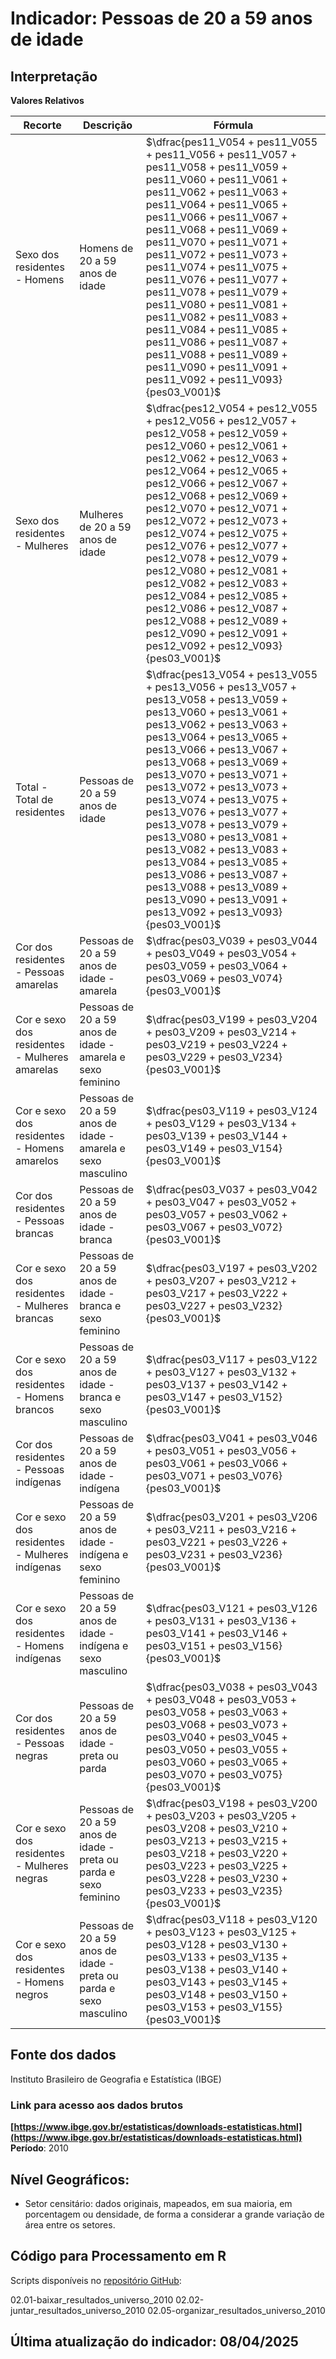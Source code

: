 # Indicador: Pessoas de 20 a 59 anos de idade

## Interpretação

**Valores Relativos**

|Recorte|Descrição  |Fórmula
|--|--|--|
|Sexo dos residentes - Homens|Homens de 20 a 59 anos de idade|$\dfrac{pes11_V054 + pes11_V055 + pes11_V056 + pes11_V057 + pes11_V058 + pes11_V059 + pes11_V060 + pes11_V061 + pes11_V062 + pes11_V063 + pes11_V064 + pes11_V065 + pes11_V066 + pes11_V067 + pes11_V068 + pes11_V069 + pes11_V070 + pes11_V071 + pes11_V072 + pes11_V073 + pes11_V074 + pes11_V075 + pes11_V076 + pes11_V077 + pes11_V078 + pes11_V079 + pes11_V080 + pes11_V081 + pes11_V082 + pes11_V083 + pes11_V084 + pes11_V085 + pes11_V086 + pes11_V087 + pes11_V088 + pes11_V089 + pes11_V090 + pes11_V091 + pes11_V092 + pes11_V093}{pes03_V001}$|
|Sexo dos residentes - Mulheres|Mulheres de 20 a 59 anos de idade|$\dfrac{pes12_V054 + pes12_V055 + pes12_V056 + pes12_V057 + pes12_V058 + pes12_V059 + pes12_V060 + pes12_V061 + pes12_V062 + pes12_V063 + pes12_V064 + pes12_V065 + pes12_V066 + pes12_V067 + pes12_V068 + pes12_V069 + pes12_V070 + pes12_V071 + pes12_V072 + pes12_V073 + pes12_V074 + pes12_V075 + pes12_V076 + pes12_V077 + pes12_V078 + pes12_V079 + pes12_V080 + pes12_V081 + pes12_V082 + pes12_V083 + pes12_V084 + pes12_V085 + pes12_V086 + pes12_V087 + pes12_V088 + pes12_V089 + pes12_V090 + pes12_V091 + pes12_V092 + pes12_V093}{pes03_V001}$|
|Total - Total de residentes|Pessoas de 20 a 59 anos de idade|$\dfrac{pes13_V054 + pes13_V055 + pes13_V056 + pes13_V057 + pes13_V058 + pes13_V059 + pes13_V060 + pes13_V061 + pes13_V062 + pes13_V063 + pes13_V064 + pes13_V065 + pes13_V066 + pes13_V067 + pes13_V068 + pes13_V069 + pes13_V070 + pes13_V071 + pes13_V072 + pes13_V073 + pes13_V074 + pes13_V075 + pes13_V076 + pes13_V077 + pes13_V078 + pes13_V079 + pes13_V080 + pes13_V081 + pes13_V082 + pes13_V083 + pes13_V084 + pes13_V085 + pes13_V086 + pes13_V087 + pes13_V088 + pes13_V089 + pes13_V090 + pes13_V091 + pes13_V092 + pes13_V093}{pes03_V001}$|
|Cor dos residentes - Pessoas amarelas|Pessoas de 20 a 59 anos de idade - amarela|$\dfrac{pes03_V039 + pes03_V044 + pes03_V049 + pes03_V054 + pes03_V059 + pes03_V064 + pes03_V069 + pes03_V074}{pes03_V001}$|
|Cor e sexo dos residentes - Mulheres amarelas|Pessoas de 20 a 59 anos de idade - amarela e sexo feminino|$\dfrac{pes03_V199 + pes03_V204 + pes03_V209 + pes03_V214 + pes03_V219 + pes03_V224 + pes03_V229 + pes03_V234}{pes03_V001}$|
|Cor e sexo dos residentes - Homens amarelos|Pessoas de 20 a 59 anos de idade - amarela e sexo masculino|$\dfrac{pes03_V119 + pes03_V124 + pes03_V129 + pes03_V134 + pes03_V139 + pes03_V144 + pes03_V149 + pes03_V154}{pes03_V001}$|
|Cor dos residentes - Pessoas brancas|Pessoas de 20 a 59 anos de idade - branca|$\dfrac{pes03_V037 + pes03_V042 + pes03_V047 + pes03_V052 + pes03_V057 + pes03_V062 + pes03_V067 + pes03_V072}{pes03_V001}$|
|Cor e sexo dos residentes - Mulheres brancas|Pessoas de 20 a 59 anos de idade - branca e sexo feminino|$\dfrac{pes03_V197 + pes03_V202 + pes03_V207 + pes03_V212 + pes03_V217 + pes03_V222 + pes03_V227 + pes03_V232}{pes03_V001}$|
|Cor e sexo dos residentes - Homens brancos|Pessoas de 20 a 59 anos de idade - branca e sexo masculino|$\dfrac{pes03_V117 + pes03_V122 + pes03_V127 + pes03_V132 + pes03_V137 + pes03_V142 + pes03_V147 + pes03_V152}{pes03_V001}$|
|Cor dos residentes - Pessoas indígenas|Pessoas de 20 a 59 anos de idade - indígena|$\dfrac{pes03_V041 + pes03_V046 + pes03_V051 + pes03_V056 + pes03_V061 + pes03_V066 + pes03_V071 + pes03_V076}{pes03_V001}$|
|Cor e sexo dos residentes - Mulheres indígenas|Pessoas de 20 a 59 anos de idade - indígena e sexo feminino|$\dfrac{pes03_V201 + pes03_V206 + pes03_V211 + pes03_V216 + pes03_V221 + pes03_V226 + pes03_V231 + pes03_V236}{pes03_V001}$|
|Cor e sexo dos residentes - Homens indígenas|Pessoas de 20 a 59 anos de idade - indígena e sexo masculino|$\dfrac{pes03_V121 + pes03_V126 + pes03_V131 + pes03_V136 + pes03_V141 + pes03_V146 + pes03_V151 + pes03_V156}{pes03_V001}$|
|Cor dos residentes - Pessoas negras|Pessoas de 20 a 59 anos de idade - preta ou parda|$\dfrac{pes03_V038 + pes03_V043 + pes03_V048 + pes03_V053 + pes03_V058 + pes03_V063 + pes03_V068 + pes03_V073 + pes03_V040 + pes03_V045 + pes03_V050 + pes03_V055 + pes03_V060 + pes03_V065 + pes03_V070 + pes03_V075}{pes03_V001}$|
|Cor e sexo dos residentes - Mulheres negras|Pessoas de 20 a 59 anos de idade - preta ou parda e sexo feminino|$\dfrac{pes03_V198 + pes03_V200 + pes03_V203 + pes03_V205 + pes03_V208 + pes03_V210 + pes03_V213 + pes03_V215 + pes03_V218 + pes03_V220 + pes03_V223 + pes03_V225 + pes03_V228 + pes03_V230 + pes03_V233 + pes03_V235}{pes03_V001}$|
|Cor e sexo dos residentes - Homens negros|Pessoas de 20 a 59 anos de idade - preta ou parda e sexo masculino|$\dfrac{pes03_V118 + pes03_V120 + pes03_V123 + pes03_V125 + pes03_V128 + pes03_V130 + pes03_V133 + pes03_V135 + pes03_V138 + pes03_V140 + pes03_V143 + pes03_V145 + pes03_V148 + pes03_V150 + pes03_V153 + pes03_V155}{pes03_V001}$|


## Fonte dos dados
Instituto Brasileiro de Geografia e Estatística (IBGE)

### Link para acesso aos dados brutos
**[https://www.ibge.gov.br/estatisticas/downloads-estatisticas.html](https://www.ibge.gov.br/estatisticas/downloads-estatisticas.html)**
**Período**: 2010

## Nível Geográficos:

 - Setor censitário: dados originais, mapeados, em sua maioria, em porcentagem ou densidade, de forma a considerar a grande variação de área entre os setores.

## Código para Processamento em R
Scripts disponíveis no [repositório GitHub](https://github.com/cem-usp/georedus):

02.01-baixar_resultados_universo_2010
02.02-juntar_resultados_universo_2010
02.05-organizar_resultados_universo_2010

## Última atualização do indicador: 08/04/2025
